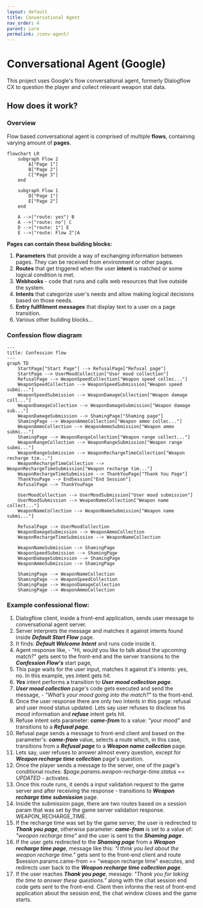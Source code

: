 ```yaml
---
layout: default
title: Conversational Agent
nav_order: 4
parent: Lore
permalink: /conv-agent/
---
```


# **Conversational Agent (Google)**

This project uses Google's flow conversational agent, formerly Dialogflow CX to question the player and collect relevant weapon stat data.

## How does it work?

### Overview

Flow based conversational agent is comprised of multiple **flows**, containing varying amount of **pages**. 

```mermaid
flowchart LR
    subgraph Flow 2
        A["Page 1"]
        B["Page 2"]
        C["Page 3"]
    end

    subgraph Flow 1
        D["Page 1"]
        E["Page 2"]
    end

    A -->|"route: yes"| B
    A -->|"route: no"| C
    D -->|"route: 1"| E
    E -->|"route: Flow 2"|A
```

**Pages can contain these building blocks:**
1. **Parameters** that provide a way of exchanging information between pages. They can be received from environment or other pages.
2. **Routes** that get triggered when the user **intent** is matched or some logical condition is met.
3. **Webhooks** - code that runs and calls web resources that live outside the system.
4. **Intents** that categorize user's needs and allow making logical decisions based on those needs.
5. **Entry fullfilment messages** that display text to a user on a page transition.
6. Various other building blocks...


### Confession flow diagram

```mermaid
---
title: Confession flow
---
graph TD
    StartPage["Start Page"] --> RefusalPage["Refusal page"]
    StartPage --> UserMoodCollection["User mood collection"]
    RefusalPage --> WeaponSpeedCollection["Weapon speed collec..."]
    WeaponSpeedCollection --> WeaponSpeedSubmission["Weapon speed submi..."]
    WeaponSpeedSubmission --> WeaponDamageCollection["Weapon damage coll..."]
    WeaponDamageCollection --> WeaponDamageSubmission["Weapon damage sub..."]
    WeaponDamageSubmission --> ShamingPage["Shaming page"]
    ShamingPage --> WeaponAmmoCollection["Weapon ammo collec..."]
    WeaponAmmoCollection --> WeaponAmmoSubmission["Weapon ammo submi..."]
    ShamingPage --> WeaponRangeCollection["Weapon range collect..."]
    WeaponRangeCollection --> WeaponRangeSubmission["Weapon range submi..."]
    WeaponRangeSubmission --> WeaponRechargeTimeCollection["Weapon recharge tim..."]
    WeaponRechargeTimeCollection --> WeaponRechargeTimeSubmission["Weapon recharge tim..."]
    WeaponRechargeTimeSubmission --> ThankYouPage["Thank You Page"]
    ThankYouPage --> EndSession["End Session"]
    RefusalPage --> ThankYouPage

    UserMoodCollection --> UserMoodSubmission["User mood submission"]
    UserMoodSubmission --> WeaponNameCollection["Weapon name collect..."]
    WeaponNameCollection --> WeaponNameSubmission["Weapon name submi..."]

    RefusalPage --> UserMoodCollection
    WeaponDamageSubmission --> WeaponAmmoCollection
    WeaponRechargeTimeSubmission --> WeaponNameCollection

    WeaponNameSubmission --> ShamingPage
    WeaponSpeedSubmission --> ShamingPage
    WeaponDamageSubmission --> ShamingPage
    WeaponAmmoSubmission --> ShamingPage

    ShamingPage --> WeaponNameCollection
    ShamingPage --> WeaponSpeedCollection
    ShamingPage --> WeaponDamageCollection
    ShamingPage --> WeaponAmmoCollection
```

### Example confessional flow:

1. Dialogflow client, inside a front-end application, sends user message to conversational agent server.
2. Server interprets the message and matches it against intents found inside ***Default Start Flow*** page.
3. It finds: ***Default Welcome Intent*** and runs code inside it.
4. Agent response like, - "Hi, would you like to talk about the upcoming match?" gets sent to the front-end and the server transions to the ***Confession Flow's*** start page,
5. This page waits for the user input, matches it against it's intents: yes, no. In this example, yes intent gets hit.
6. ***Yes*** intent performs a transition to ***User mood collection page***.
7. ***User mood collection*** page's code gets executed and send the message, - *"What’s your mood going into the match?"* to the front-end.
8. Once the user response there are only two intents in this page: refusal and user mood status updated. Lets say user refuses to disclose his mood information and ***refuse*** intent gets hit.
9. Refuse intent sets parameter: ***came-from*** to a value: *"your mood"* and transitions to a ***Refusal page***.
10. Refusal page sends a message to front-end client and based on the parameter's: ***came-from*** value, selects a route which, in this case, transitions from a ***Refusal page*** to a ***Weapon name collection*** page.
11. Lets say, user refuses to answer almost every question, except for ***Weapon recharge time collection*** page's question.
12. Once the player sends a message to the server, one of the page's conditional routes: *$page.params.weapon-recharge-time.status == UPDATED* - activates.
13. Once this route runs, it sends a input validation request to the game server and after receiving the response - transitions to ***Weapon recharge time submission*** page.
14. Inside the submission page, there are two routes based on a session param that was set by the game server validation response. WEAPON_RECHARGE_TIME.
15. If the recharge time was set by the game server, the user is redirected to ***Thank you page***, otherwise parameter: ***came-from*** is set to a value of: *"weapon recharge time"* and the user is sent to the ***Shaming page***.
16. If the user gets redirected to the ***Shaming page*** from a ***Weapon recharge time page***, message like this: *"I think you lied about the weapon recharge time."* gets sent to the front-end client and route $session.params.came-from == "weapon recharge time" executes, and redirects user back to the ***Weapon recharge time collection page***.
17. If the user reaches ***Thank you page***, message: *"Thank you for taking the time to answer these questions."* along with the chat session end code gets sent to the front-end. Client then informs the rest of front-end application about the session end, the chat window closes and the game starts.
